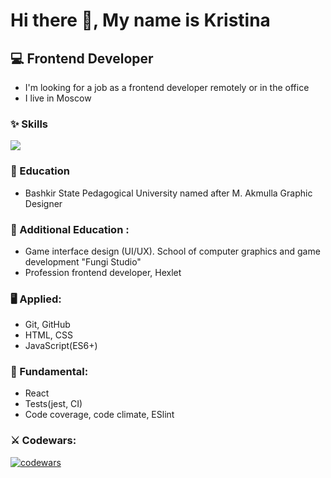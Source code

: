 # Hi there 👋, My name is Kristina


## 💻 Frontend Developer

*   I'm looking for a job as a frontend developer remotely or in the office
*   I live in Moscow

### ✨ Skills 
<p>
  <a href="https://skillicons.dev">
    <img src="https://skillicons.dev/icons?i=js,html,css,,github,figma,ai" />
  </a>
</p>

### 📝 Education
- Bashkir State Pedagogical University named after M. Akmulla
Graphic Designer
 
### 📝 Additional Education :
- Game interface design (UI/UX). School of computer graphics and game development "Fungi Studio"
- Profession frontend developer, Hexlet

### 🖥 Applied:

* Git, GitHub
* HTML, CSS
* JavaScript(ES6+)

### 🏫 Fundamental:

* React
* Tests(jest, CI)
* Code coverage, code climate, ESlint

### ⚔ Codewars:

[![codewars](https://www.codewars.com/users/KristinaDegtereva/badges/large)](https://www.codewars.com/users/KristinaDegtereva/badges/large)